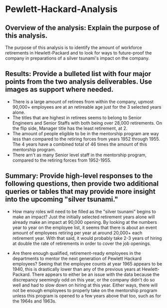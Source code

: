 # Pewlett-Hackard-Analysis

## Overview of the analysis: Explain the purpose of this analysis.
The purpose of this analysis is to identify the amount of workforce retirements in Hewlett-Packard and to look for ways to future-proof the company in preparations of a silver tsunami's impact on the company.

## Results: Provide a bulleted list with four major points from the two analysis deliverables. Use images as support where needed.

 - There is a large amount of retirees from within the company, upmost 90,000+ employees are at an retireable age just for the 3 selected years alone.
 - The titles that are highest in retirees seems to belong to Senior Engineers and Senior Staffs with both being over 28,000 retirements. On the flip side, Manager title has the least retirement, at 2.
 - The amount of people eligible to be in the mentorship program are way less than compared to the retiring forces from years 1952 through 1955. The 4 years have a combined total of 46 times the amount of this mentorship program.
 - There arn't as many Senior level staff in the mentorship program, compared to the retiring forces from 1952-1955.
 
## Summary: Provide high-level responses to the following questions, then provide two additional queries or tables that may provide more insight into the upcoming "silver tsunami."
 - How many roles will need to be filled as the "silver tsunami" begins to make an impact?
  Just the initially selected retirement years alone will already make an impact at 90,000 opening. By looking at the numbers year to year on the employee list, it seems that there is about an event amount of employees retiring per year at around 20,000+ each retirement year. With that said, it would probably take 2-3 years of hiring at double the rate of retirements in order to cover the job openings.
  
 - Are there enough qualified, retirement-ready employees in the departments to mentor the next generation of Pewlett Hackard employees?
  Seeing that the employee counts at year 1965 appears to be 1940, this is drastically lower than any of the previous years at Hewlett-Packard. There appears to either be an issue with the data because the discrepancy seemingly odd on this year, or the company didn't do so well and had to slow down on hiring at this year. Either ways, there will not be enough employees to properly take on the mentorship program unless this program is opened to a few years above that too, such as for the 1964s and 1963s.
